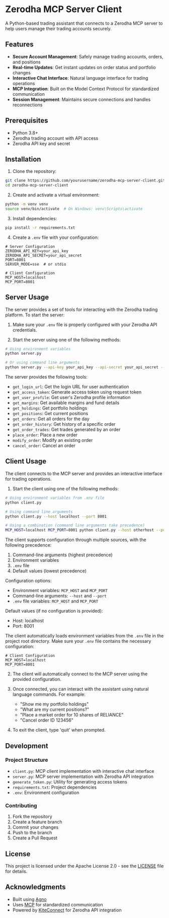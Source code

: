 # Zerodha MCP Server Client

A Python-based trading assistant that connects to a Zerodha MCP server to help users manage their trading accounts securely.

## Features

- **Secure Account Management**: Safely manage trading accounts, orders, and positions
- **Real-time Updates**: Get instant updates on order status and portfolio changes
- **Interactive Chat Interface**: Natural language interface for trading operations
- **MCP Integration**: Built on the Model Context Protocol for standardized communication
- **Session Management**: Maintains secure connections and handles reconnections

## Prerequisites

- Python 3.8+
- Zerodha trading account with API access
- Zerodha API key and secret

## Installation

1. Clone the repository:

```bash
git clone https://github.com/yourusername/zerodha-mcp-server-client.git
cd zerodha-mcp-server-client
```

2. Create and activate a virtual environment:

```bash
python -m venv venv
source venv/bin/activate  # On Windows: venv\Scripts\activate
```

3. Install dependencies:

```bash
pip install -r requirements.txt
```

4. Create a `.env` file with your configuration:

```env
# Server Configuration
ZERODHA_API_KEY=your_api_key
ZERODHA_API_SECRET=your_api_secret
PORT=8001
SERVER_MODE=sse  # or stdio

# Client Configuration
MCP_HOST=localhost
MCP_PORT=8001
```

## Server Usage

The server provides a set of tools for interacting with the Zerodha trading platform. To start the server:

1. Make sure your `.env` file is properly configured with your Zerodha API credentials.

2. Start the server using one of the following methods:

```bash
# Using environment variables
python server.py

# Or using command line arguments
python server.py --api-key your_api_key --api-secret your_api_secret --port 8001 --mode sse
```

The server provides the following tools:

- `get_login_url`: Get the login URL for user authentication
- `get_access_token`: Generate access token using request token
- `get_user_profile`: Get user's Zerodha profile information
- `get_margins`: Get available margins and fund details
- `get_holdings`: Get portfolio holdings
- `get_positions`: Get current positions
- `get_orders`: Get all orders for the day
- `get_order_history`: Get history of a specific order
- `get_order_trades`: Get trades generated by an order
- `place_order`: Place a new order
- `modify_order`: Modify an existing order
- `cancel_order`: Cancel an order

## Client Usage

The client connects to the MCP server and provides an interactive interface for trading operations.

1. Start the client using one of the following methods:

```bash
# Using environment variables from .env file
python client.py

# Using command line arguments
python client.py --host localhost --port 8001

# Using a combination (command line arguments take precedence)
MCP_HOST=localhost MCP_PORT=8001 python client.py --host otherhost --port 9000
```

The client supports configuration through multiple sources, with the following precedence:

1. Command-line arguments (highest precedence)
2. Environment variables
3. `.env` file
4. Default values (lowest precedence)

Configuration options:

- Environment variables: `MCP_HOST` and `MCP_PORT`
- Command-line arguments: `--host` and `--port`
- `.env` file variables: `MCP_HOST` and `MCP_PORT`

Default values (if no configuration is provided):

- Host: localhost
- Port: 8001

The client automatically loads environment variables from the `.env` file in the project root directory. Make sure your `.env` file contains the necessary configuration:

```env
# Client Configuration
MCP_HOST=localhost
MCP_PORT=8001
```

2. The client will automatically connect to the MCP server using the provided configuration.

3. Once connected, you can interact with the assistant using natural language commands. For example:

   - "Show me my portfolio holdings"
   - "What are my current positions?"
   - "Place a market order for 10 shares of RELIANCE"
   - "Cancel order ID 123456"

4. To exit the client, type 'quit' when prompted.

## Development

### Project Structure

- `client.py`: MCP client implementation with interactive chat interface
- `server.py`: MCP server implementation with Zerodha API integration
- `generate_token.py`: Utility for generating access tokens
- `requirements.txt`: Project dependencies
- `.env`: Environment configuration

### Contributing

1. Fork the repository
2. Create a feature branch
3. Commit your changes
4. Push to the branch
5. Create a Pull Request

## License

This project is licensed under the Apache License 2.0 - see the [LICENSE](LICENSE) file for details.

## Acknowledgments

- Built using [Agno](https://github.com/agno-agi/agno)
- Uses [MCP](https://modelcontextprotocol.io/) for standardized communication
- Powered by [KiteConnect](https://kite.trade/) for Zerodha API integration
